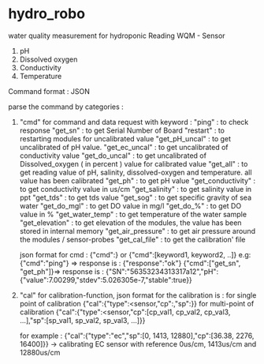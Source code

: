 # hydro_robo
water quality measurement for hydroponic
Reading WQM - Sensor
1. pH
2. Dissolved oxygen
3. Conductivity
4. Temperature


Command format : JSON

parse the command by categories : 
1. "cmd" for command and data request
  with keyword :
    "ping"    : to check response
    "get_sn"  : to get Serial Number of Board
    "restart" : to restarting modules
 for uncalibrated value
    "get_pH_uncal"    : to get uncalibrated of pH value.
    "get_ec_uncal"    : to get uncalibrated of conductivity value
    "get_do_uncal"    : to get uncalibrated of Dissolved_oxygen ( in percent ) value
for calibrated value
    "get_all"         : to get reading value of pH, salinity, dissolved-oxygen and temperature. all value has been calibrated
    "get_ph"          : to get pH value
    "get_conductivity" : to get conductivity value in us/cm
    "get_salinity"    : to get salinity value in ppt
    "get_tds"         : to get tds value
    "get_sog"         : to get specific gravity of sea water
    "get_do_mgl"      : to get DO value in mg/l
    "get_do_%"        : to get DO value in %
    "get_water_temp"  : to get temperature of the water sample
    "get_elevation"   : to get elevation of the modules, the value has been stored in internal memory
    "get_air_pressure" : to get air pressure around the modules / sensor-probes
    "get_cal_file"    : to get the calibration' file
   
   json format for cmd :
   {"cmd":<keyword>} or {"cmd":[keyword1, keyword2, ..]}
   e.g:
   {"cmd":"ping"} => response is : {"response":"ok"}
   {"cmd":["get_sn", "get_ph"]}=> response is :   {"SN":"56353234313317a12","pH":{"value":7.00299,"stdev":5.026305e-7,"stable":true}}

    
2. "cal" for calibration-function, 
   json format for the calibration is :
   for single point of calibration
    {"cal":{"type":<sensor,"cp":<current value of uncalibrated>,"sp":<reference value>}}
    for multi-point of calibration
    {"cal":{"type":<sensor,"cp":[cp_val1, cp_val2, cp_val3, ...],"sp":[sp_val1, sp_val2, sp_val3, ...]}}
    
    for example :
    {"cal":{"type":"ec","sp":[0, 1413, 12880],"cp":[36.38, 2276, 16400]}}
    -> calibrating EC sensor with reference 0us/cm, 1413us/cm and 12880us/cm
